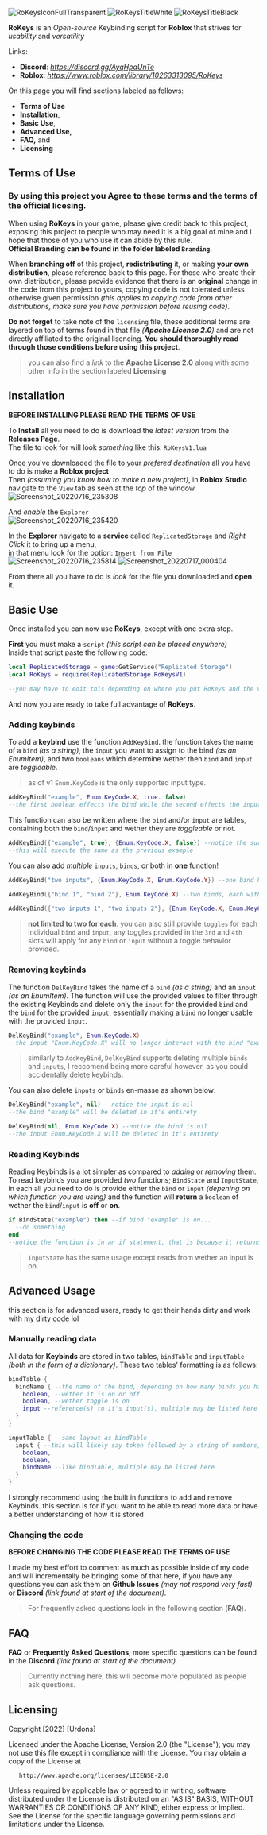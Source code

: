 ![RoKeysIconFullTransparent](https://user-images.githubusercontent.com/56717172/179380379-839275a7-7558-4770-91a3-9f79baef7d1e.png)
![RoKeysTitleWhite](https://user-images.githubusercontent.com/56717172/179380393-f7eef77b-5d62-4598-9b62-4828f6aadb9e.png#gh-dark-mode-only)
![RoKeysTitleBlack](https://user-images.githubusercontent.com/56717172/179382515-69fef072-3b67-4a44-b917-2eb5b1b33488.png#gh-light-mode-only)

**RoKeys** is an *Open-source* Keybinding script for **Roblox** that strives for *usability* and *versatility*

Links: 
- **Discord**: *https://discord.gg/AyqHpaUnTe*
- **Roblox**: *https://www.roblox.com/library/10263313095/RoKeys*

On this page you will find sections labeled as follows: <br>
- **Terms of Use**
- **Installation**, <br>
- **Basic Use**, <br>
- **Advanced Use,** <br>
- **FAQ,** and <br>
- **Licensing** <br>

## Terms of Use

### By using this project you Agree to these terms and the terms of the official licesing. <br>

When using **RoKeys** in your game, please give credit back to this project, exposing this project to people who may need it is a big goal of mine and I hope that those of you who use it can abide by this rule. <br>
**Official Branding can be found in the folder labeled `Branding`**.

When **branching off** of this project, **redistributing** it, or making **your own distribution**, please reference back to this page. For those who create their own distribution, please provide evidence that there is an **original** change in the code from this project to yours, copying code is not tolerated unless otherwise given permission *(this applies to copying code from other distributions, make sure you have permission before reusing code)*.

**Do not forget** to take note of the `licensing` file, these additional terms are layered on top of terms found in that file *(**Apache License 2.0**)* and are not directly affiliated to the original lisencing. **You should thoroughly read through those conditions before using this project**.
> you can also find a *link* to the **Apache License 2.0** along with some other info in the section labeled **Licensing**

## Installation

**BEFORE INSTALLING PLEASE READ THE TERMS OF USE**

To **Install** all you need to do is download the *latest version* from the **Releases Page**. <br>
The file to look for will look *something* like this: `RoKeysV1.lua`

Once you've downloaded the file to your *prefered destination* all you have to do is make a **Roblox project** <br>
Then *(assuming you know how to make a new project)*, in **Roblox Studio** navigate to the `View` tab as seen at the *top* of the window. <br>
![Screenshot_20220716_235308](https://user-images.githubusercontent.com/56717172/179383183-84b3c395-edd8-4ee8-a378-2577b82ecfad.png) <br>

And *enable* the `Explorer` <br>
![Screenshot_20220716_235420](https://user-images.githubusercontent.com/56717172/179383241-c3bae21e-d38f-47ef-b675-15dc7eb40d96.png) <br>

In the **Explorer** navigate to a **service** called `ReplicatedStorage` and *Right Click* it to bring up a menu, <br>
in that menu look for the option: `Insert from File` <br>
![Screenshot_20220716_235814](https://user-images.githubusercontent.com/56717172/179383467-f80f1fb9-6343-4cf6-a0ae-9a44cf040707.png)
![Screenshot_20220717_000404](https://user-images.githubusercontent.com/56717172/179383482-464aecae-d9d4-49ed-8a92-ef88f8c8f326.png) <br>

From there all you have to do is *look* for the file you downloaded and **open** it.

## Basic Use

Once installed you can now use **RoKeys**, except with one extra step. <br>

**First** you must make a `script` *(this script can be placed anywhere)* <br>
Inside that script paste the following code: <br>
```lua
local ReplicatedStorage = game:GetService("Replicated Storage")
local RoKeys = require(ReplicatedStorage.RoKeysV1)

--you may have to edit this depending on where you put RoKeys and the version of RoKeys
```
And now you are ready to take full advantage of **RoKeys**.

### Adding keybinds

To add a **keybind** use the function `AddKeyBind`. the function takes the name of a `bind` *(as a string)*, the `input` you want to assign to the bind *(as an EnumItem)*, and two `booleans` which determine wether then `bind` and `input` are *toggleable*.
> as of v1 `Enum.KeyCode` is the only supported input type.
```lua
AddKeyBind("example", Enum.KeyCode.X, true. false)
--the first boolean effects the bind while the second effects the input
```
This function can also be written where the `bind` and/or `input` are tables, containing both the `bind`/`input` and wether they are *toggleable* or not.
```lua
AddKeyBind({"example", true}, {Enum.KeyCode.X, false}) --notice the surrounding {} brackets
--this will execute the same as the previous example
```
You can also add *multiple* `inputs`, `binds`, or both in **one** function!
```lua
AddKeyBind("two inputs", {Enum.KeyCode.X, Enum.KeyCode.Y}) --one bind has two inputs

AddKeyBind({"bind 1", "bind 2"}, Enum.KeyCode.X) --two binds, each with one input

AddKeyBind({"two inputs 1", "two inputs 2"}, {Enum.KeyCode.X, Enum.KeyCode.Y}) --two binds, each with two inputs
```
> **not limited to two for each**. you can also still provide `toggles` for each individual `bind` and `input`, any toggles provided in the `3rd` and `4th` slots will apply for any `bind` or `input` without a toggle behavior provided.

### Removing keybinds

The function `DelKeyBind` takes the name of a `bind` *(as a string)* and an `input` *(as an EnumItem)*. The function will use the provided values to filter through the existing Keybinds and delete only the `input` for the provided `bind` and the `bind` for the provided `input`, essentially making a `bind` no longer usable with the provided `input`.
```lua
DelKeyBind("example", Enum.KeyCode.X)
--the input "Enum.KeyCode.X" will no longer interact with the bind "example"
```
> similarly to `AddKeyBind`, `DelKeyBind` supports deleting multiple `binds` and `inputs`, I reccomend being more careful however, as you could accidentally delete keybinds.

You can also delete `inputs` or `binds` en-masse as shown below:
```lua
DelKeyBind("example", nil) --notice the input is nil
--the bind "example" will be deleted in it's entirety

DelKeyBind(nil, Enum.KeyCode.X) --notice the bind is nil
--the input Enum.KeyCode.X will be deleted in it's entirety
```

### Reading Keybinds

Reading Keybinds is a lot simpler as compared to *adding* or *removing* them. To read keybinds you are provided *two* functions; `BindState` and `InputState`, in each all you need to do is provide either the `bind` or `input` *(depening on which function you are using)* and the function will **return** a `boolean` of wether the `bind`/`input` is **off** or **on**.
```lua
if BindState("example") then --if bind "example" is on...
  --do something
end
--notice the function is in an if statement, that is because it returns a boolean
```
> `InputState` has the same usage except reads from wether an input is on.

## Advanced Usage

this section is for advanced users, ready to get their hands dirty and work with my dirty code lol

### Manually reading data

All data for **Keybinds** are stored in two tables, `bindTable` and `inputTable` *(both in the form of a dictionary)*. These two tables' formatting is as follows:
```lua
bindTable {
  bindName { --the name of the bind, depending on how many binds you have there will be that many of these
    boolean, --wether it is on or off
    boolean, --wether toggle is on
    input --reference(s) to it's input(s), multiple may be listed here
  }
}

inputTable { --same layout as bindTable
  input { --this will likely say token followed by a string of numbers, do not worry as it is just a side effect of using EnumItems
    boolean,
    boolean,
    bindName --like bindTable, multiple may be listed here
  }
}
```
I strongly recommend using the built in functions to add and remove Keybinds. this section is for if you want to be able to read more data or have a better understanding of how it is stored

### Changing the code

**BEFORE CHANGING THE CODE PLEASE READ THE TERMS OF USE**

I made my best effort to comment as much as possible inside of my code and will incrementally be bringing some of that here, if you have any questions you can ask them on **Github Issues** *(may not respond very fast)* or **Discord** *(link found at start of the document)*. 
> For frequently asked questions look in the following section (**FAQ**).

## FAQ

**FAQ** or **Frequently Asked Questions**, more specific questions can be found in the **Discord** *(link found at start of the document)*

> Currently nothing here, this will become more populated as people ask questions. 

## Licensing 

Copyright [2022] [Urdons]

   Licensed under the Apache License, Version 2.0 (the "License");
   you may not use this file except in compliance with the License.
   You may obtain a copy of the License at

       http://www.apache.org/licenses/LICENSE-2.0

   Unless required by applicable law or agreed to in writing, software
   distributed under the License is distributed on an "AS IS" BASIS,
   WITHOUT WARRANTIES OR CONDITIONS OF ANY KIND, either express or implied.
   See the License for the specific language governing permissions and
   limitations under the License.
